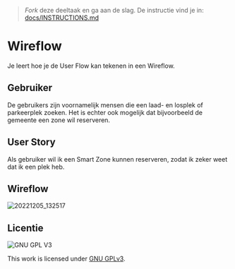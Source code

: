 > _Fork_ deze deeltaak en ga aan de slag. De instructie vind je in: [docs/INSTRUCTIONS.md](docs/INSTRUCTIONS.md)

# Wireflow
<!-- Geef je opdracht een titel en schrijf in één zin wat het is -->
Je leert hoe je de User Flow kan tekenen in een Wireflow.

## Gebruiker
<!-- Het is duidelijk wie de gebruiker is -->
De gebruikers zijn voornamelijk mensen die een laad- en losplek of parkeerplek zoeken. Het is echter ook mogelijk dat bijvoorbeeld de gemeente een zone wil reserveren.

## User Story
<!-- Er is een User Story geschreven van de interactie -->
Als gebruiker wil ik een Smart Zone kunnen reserveren, zodat ik zeker weet dat ik een plek heb.

## Wireflow
<!-- Toon de wireflow -->
![20221205_132517](https://user-images.githubusercontent.com/112859814/206126676-fa6b3ecd-98e8-4390-947e-9f4da42371fc.jpg)

## Licentie

![GNU GPL V3](https://www.gnu.org/graphics/gplv3-127x51.png)

This work is licensed under [GNU GPLv3](./LICENSE).
